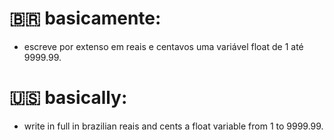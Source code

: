 # 🇧🇷 basicamente:

- escreve por extenso em reais e centavos uma variável float de 1 até 9999.99.

# 🇺🇸 basically:

- write in full in brazilian reais and cents a float variable from 1 to 9999.99.
